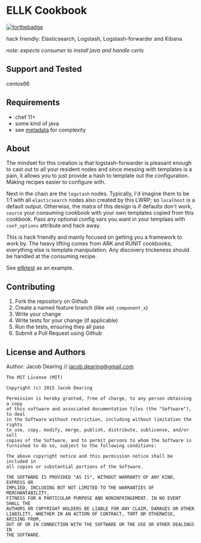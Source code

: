 ELLK Cookbook
============

[![forthebadge](http://forthebadge.com/images/badges/built-with-love.svg)](http://forthebadge.com)

hack friendly: Elasticsearch, Logstash, Logstash-forwarder and Kibana

*note: expects consumer to install java and handle certs*

Support and Tested
------------
centos66

Requirements
------------
- chef 11+
- some kind of java
- see [metadata](/metadata.rb) for complexity

About
------------
The mindset for this creation is that logstash-forwarder is pleasant enough
to cast out to all your resident nodes and since messing with templates is a pain,
it allows you to just provide a hash to template out the configuration.  Making
recipes easier to configure with.

Next in the chain are the `logstash` nodes.  Typically, I'd imagine them to be 1:1 with all
`elasticsearch` nodes also created by this LWRP; so `localhost` is a default output.  Otherwise,
the matra of this design is if defaults don't work, `source` your consuming cookbook with your own
templates copied from this cookbook.  Pass any optional config vars you want in your templaes with 
`conf_options` attribute and hack away.

This is hack friendly and mainly focused on getting you a framework
to work by.  The heavy lifting comes from ARK and RUNIT cookbooks; everything else is template 
manipulation.  Any discovery trickeness should be handled at the consuming recipe.

See [ellktest](/test/cookbooks/ellktest/recipes/default.rb) as an example.

Contributing
------------
1. Fork the repository on Github
2. Create a named feature branch (like `add_component_x`)
3. Write your change
4. Write tests for your change (if applicable)
5. Run the tests, ensuring they all pass
6. Submit a Pull Request using Github

License and Authors
-------------------
Author: Jacob Dearing // jacob.dearing@gmail.com

```
The MIT License (MIT)

Copyright (c) 2015 Jacob Dearing

Permission is hereby granted, free of charge, to any person obtaining a copy
of this software and associated documentation files (the "Software"), to deal
in the Software without restriction, including without limitation the rights
to use, copy, modify, merge, publish, distribute, sublicense, and/or sell
copies of the Software, and to permit persons to whom the Software is
furnished to do so, subject to the following conditions:

The above copyright notice and this permission notice shall be included in
all copies or substantial portions of the Software.

THE SOFTWARE IS PROVIDED "AS IS", WITHOUT WARRANTY OF ANY KIND, EXPRESS OR
IMPLIED, INCLUDING BUT NOT LIMITED TO THE WARRANTIES OF MERCHANTABILITY,
FITNESS FOR A PARTICULAR PURPOSE AND NONINFRINGEMENT. IN NO EVENT SHALL THE
AUTHORS OR COPYRIGHT HOLDERS BE LIABLE FOR ANY CLAIM, DAMAGES OR OTHER
LIABILITY, WHETHER IN AN ACTION OF CONTRACT, TORT OR OTHERWISE, ARISING FROM,
OUT OF OR IN CONNECTION WITH THE SOFTWARE OR THE USE OR OTHER DEALINGS IN
THE SOFTWARE.
```
